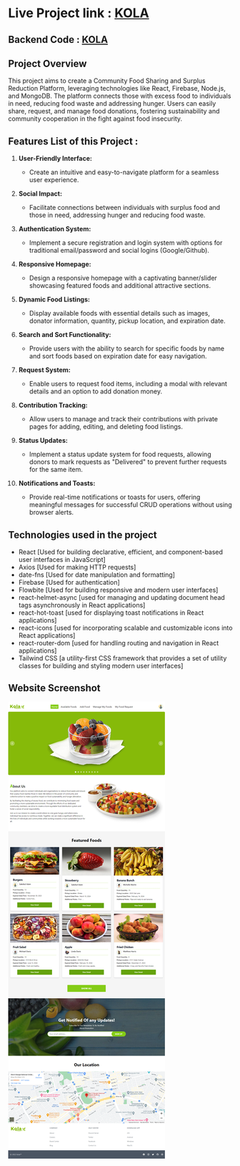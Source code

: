 # Live Project link : [KOLA](https://kola-sakib.netlify.app/)

## Backend Code : [KOLA](https://github.com/Sakebul-islam/kola-server-side.git)

## Project Overview

This project aims to create a Community Food Sharing and Surplus Reduction Platform, leveraging technologies like React, Firebase, Node.js, and MongoDB. The platform connects those with excess food to individuals in need, reducing food waste and addressing hunger. Users can easily share, request, and manage food donations, fostering sustainability and community cooperation in the fight against food insecurity.

## Features List of this Project :

1. **User-Friendly Interface:**

   - Create an intuitive and easy-to-navigate platform for a seamless user experience.

2. **Social Impact:**

   - Facilitate connections between individuals with surplus food and those in need, addressing hunger and reducing food waste.

3. **Authentication System:**

   - Implement a secure registration and login system with options for traditional email/password and social logins (Google/Github).

4. **Responsive Homepage:**

   - Design a responsive homepage with a captivating banner/slider showcasing featured foods and additional attractive sections.

5. **Dynamic Food Listings:**

   - Display available foods with essential details such as images, donator information, quantity, pickup location, and expiration date.

6. **Search and Sort Functionality:**

   - Provide users with the ability to search for specific foods by name and sort foods based on expiration date for easy navigation.

7. **Request System:**

   - Enable users to request food items, including a modal with relevant details and an option to add donation money.

8. **Contribution Tracking:**

   - Allow users to manage and track their contributions with private pages for adding, editing, and deleting food listings.

9. **Status Updates:**

   - Implement a status update system for food requests, allowing donors to mark requests as "Delivered" to prevent further requests for the same item.

10. **Notifications and Toasts:**
    - Provide real-time notifications or toasts for users, offering meaningful messages for successful CRUD operations without using browser alerts.

## Technologies used in the project

- React [Used for building declarative, efficient, and component-based user interfaces in JavaScript]
- Axios [Used for making HTTP requests]
- date-fns [Used for date manipulation and formatting]
- Firebase [Used for authentication]
- Flowbite [Used for building responsive and modern user interfaces]
- react-helmet-async [used for managing and updating document head tags asynchronously in React applications]
- react-hot-toast [used for displaying toast notifications in React applications]
- react-icons [used for incorporating scalable and customizable icons into React applications]
- react-router-dom [used for handling routing and navigation in React applications]
- Tailwind CSS [a utility-first CSS framework that provides a set of utility classes for building and styling modern user interfaces]

## Website Screenshot

![KOLA!](https://raw.githubusercontent.com/Sakebul-islam/Kola/main/src/assets/images/kola-sakib.netlify.app_2.png)
